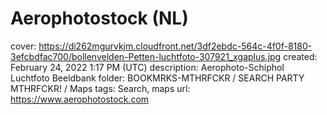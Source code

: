 # Aerophotostock (NL)

cover: https://di262mgurvkjm.cloudfront.net/3df2ebdc-564c-4f0f-8180-3efcbdfac700/bollenvelden-Petten-luchtfoto-307921_xgaplus.jpg
created: February 24, 2022 1:17 PM (UTC)
description: Aerophoto-Schiphol Luchtfoto Beeldbank
folder: BOOKMRKS-MTHRFCKR / SEARCH PARTY MTHRFCKR! / Maps
tags: Search, maps
url: https://www.aerophotostock.com